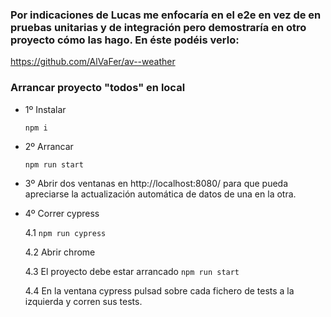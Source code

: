 ### Por indicaciones de Lucas me enfocaría en el e2e en vez de en pruebas unitarias y de integración pero demostraría en otro proyecto cómo las hago. En éste podéis verlo: 

https://github.com/AlVaFer/av--weather



### Arrancar proyecto "todos" en local

* 1º Instalar

   `npm i`

* 2º Arrancar

   `npm run start`

* 3º Abrir dos ventanas en http://localhost:8080/ para que pueda apreciarse la actualización automática de datos de una en la otra.

* 4º Correr cypress

   4.1 `npm run cypress`

   4.2 Abrir chrome

   4.3 El proyecto debe estar arrancado `npm run start`

   4.4 En la ventana cypress pulsad sobre cada fichero de tests a la izquierda y corren sus tests.
